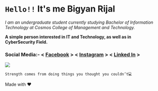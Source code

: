 
# `Hello!!` It's me Bigyan Rijal

_I am an undergraduate student currently studying Bachelor of Information Technology at Cosmos College of Management and Technology._

**A simple person interested in IT and Technology, as well as in CyberSecurity Field.**

### Social Media:- < [Facebook](https://www.facebook.com/rijalbigyan76/) > < [Instagram](https://www.instagram.com/rijalbigyan76/) > < [Linked In](https://www.linkedin.com/in/bigyan-rijal-70bb62179/) > ###


<div style="align:center"><img src="https://avatars.githubusercontent.com/u/49486923?s=460&u=0fc0720158906452e0a4f8d3925dd069bf9994e1&v=4" /></div> 

```
Strength comes from doing things you thought you couldn’t💻
```
Made with ❤️
